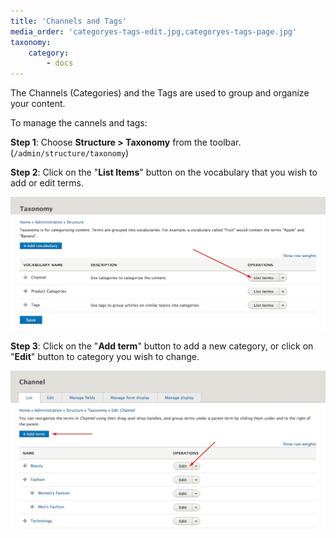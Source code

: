 ```yaml
---
title: 'Channels and Tags'
media_order: 'categoryes-tags-edit.jpg,categoryes-tags-page.jpg'
taxonomy:
    category:
        - docs
---
```


The Channels (Categories) and the Tags are used to group and organize your content.

To manage the cannels and tags:

**Step 1**:  Choose **Structure > Taxonomy** from the toolbar. (`/admin/structure/taxonomy`)

**Step 2**:  Click on the "**List Items**" button on the vocabulary that you wish to add or edit terms.

![](categoryes-tags-page.jpg)

**Step 3**: Click on the "**Add term**" button to add a new category, or click on "**Edit**" button to category you wish to change.

![](categoryes-tags-edit.jpg)
